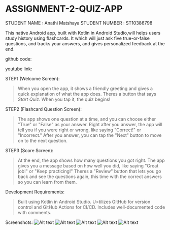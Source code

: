 # ASSIGNMENT-2-QUIZ-APP
STUDENT NAME : Anathi Matshaya
STUDENT NUMBER : ST10386798

This native Android app, built with Kotlin in Android Studio,will helps users study history using flashcards. It which will just ask five true-or-false questions, and tracks your answers, and gives personalized feedback at the end.

github code:

youtube link:

STEP1 (Welcome Screen):
>When you open the app, it shows a friendly greeting and gives a quick explanation of what the app does.
>Theres a button that says *Start Quiz*. When you tap it, the quiz begins!

STEP2 (Flashcard Question Screen):
>The app shows one question at a time, and you can choose either "True" or "False" as your answer.
>Right after you answer, the app will tell you if you were right or wrong, like saying "Correct!" or "Incorrect."
>After you answer, you can tap the "Next" button to move on to the next question.

STEP3 (Score Screen):
>At the end, the app shows how many questions you got right.
>The app gives you a message based on how well you did, like saying "Great job!" or "Keep practicing!"
>Theres a "Review" button that lets you go back and see the questions again, this time with the correct answers so you can learn from them.

Development Requirements:
>Built using Kotlin in Android Studio.
>U>tilizes GitHub for version control and GitHub Actions for CI/CD.
>Includes well-documented code with comments.

Screenshots:
![Alt text](Screenshot_20250502_104703.png)
![Alt text](Screenshot_20250502_104714.png)
![Alt text](Screenshot_20250502_104528.png) 
![Alt text](Screenshot_20250502_104622.png) 
![Alt text](Screenshot_20250502_104635.png)
